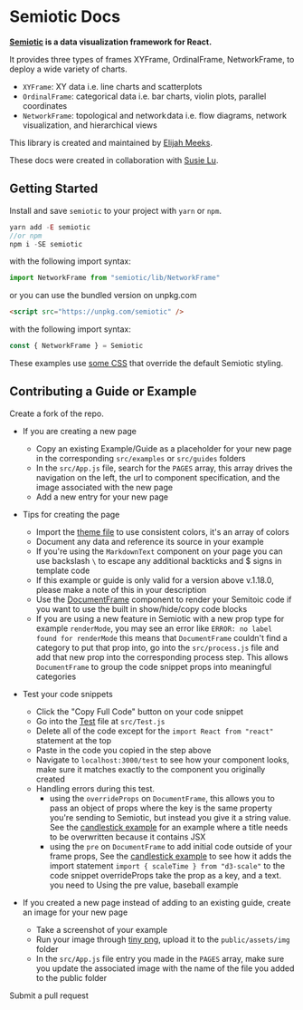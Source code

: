 # Semiotic Docs

**[Semiotic](https://github.com/nteract/semiotic) is a data visualization framework for React.**

It provides three types of frames XYFrame, OrdinalFrame, NetworkFrame, to deploy a wide variety of charts.

- `XYFrame`: XY data i.e. line charts and scatterplots
- `OrdinalFrame`: categorical data i.e. bar charts, violin plots, parallel coordinates
- `NetworkFrame`: topological and network data i.e. flow diagrams, network visualization, and hierarchical views

This library is created and maintained by [Elijah Meeks](https://twitter.com/Elijah_Meeks).

These docs were created in collaboration with [Susie Lu](https://twitter.com/DataToViz).

## Getting Started

Install and save `semiotic` to your project with `yarn` or `npm`.

```js
yarn add -E semiotic
//or npm
npm i -SE semiotic
```

with the following import syntax:

```js
import NetworkFrame from "semiotic/lib/NetworkFrame"
```

or you can use the bundled version on unpkg.com

```html
<script src="https://unpkg.com/semiotic" />
```

with the following import syntax:

```js
const { NetworkFrame } = Semiotic
```

These examples use [some CSS](https://github.com/nteract/semiotic-docs/blob/master/public/semiotic.css) that override the default Semiotic styling.

## Contributing a Guide or Example

Create a fork of the repo.

- If you are creating a new page
  - Copy an existing Example/Guide as a placeholder for your new page in the corresponding `src/examples` or `src/guides` folders
  -  In the `src/App.js` file, search for the `PAGES` array, this array drives the navigation on the left, the url to component specification, and the image associated with the new page
  - Add a new entry for your new page
- Tips for creating the page
  - Import the [theme file](https://github.com/nteract/semiotic-docs/blob/master/src/theme.js) to use consistent colors, it's an array of colors
  - Document any data and reference its source in your example
  - If you're using the `MarkdownText` component on your page you can use backslash `\` to escape any additional backticks and $ signs in template code
  - If this example or guide is only valid for a version above v.1.18.0, please make a note of this in your description
  - Use the [DocumentFrame](https://github.com/nteract/semiotic-docs/blob/master/src/DocumentFrame.js) component to render your Semitoic code if you want to use the built in show/hide/copy code blocks
  - If you are using a new feature in Semiotic with a new prop type for example `renderMode`, you may see an error like `ERROR: no label found for renderMode` this means that `DocumentFrame` couldn't find a category to put that prop into, go into the `src/process.js` file and add that new prop into the corresponding process step. This allows `DocumentFrame` to group the code snippet props into meaningful categories

- Test your code snippets
  - Click the "Copy Full Code" button on your code snippet
  - Go into the [Test](https://github.com/nteract/semiotic-docs/blob/master/src/Test.js) file at `src/Test.js`
  - Delete all of the code except for the `import React from "react"` statement at the top
  - Paste in the code you copied in the step above
  - Navigate to `localhost:3000/test` to see how your component looks, make sure it matches exactly to the component you originally created
  - Handling errors during this test. 
    - using the `overrideProps` on `DocumentFrame`, this allows you to pass an object of props where the key is the same property you're sending to Semiotic, but instead you give it a string value. See the [candlestick example](https://github.com/nteract/semiotic-docs/blob/master/src/examples/CandlestickChart.js#L104) for an example where a title needs to be overwritten because it contains JSX 
    - using the `pre` on `DocumentFrame` to add initial code outside of your frame props, See the [candlestick example](https://github.com/nteract/semiotic-docs/blob/master/src/examples/CandlestickChart.js#L189) to see how it adds the import statement `import { scaleTime } from "d3-scale"` to the code snippet
overrideProps take the prop as a key, and a text. you need to
Using the pre value, baseball example
- If you created a new page instead of adding to an existing guide, create an image for your new page
  - Take a screenshot of your example
  - Run your image through [tiny png](https://tinypng.com/), upload it to the `public/assets/img` folder
  - In the `src/App.js` file entry you made in the `PAGES` array, make sure you update the associated image with the name of the file you added to the public folder

Submit a pull request
